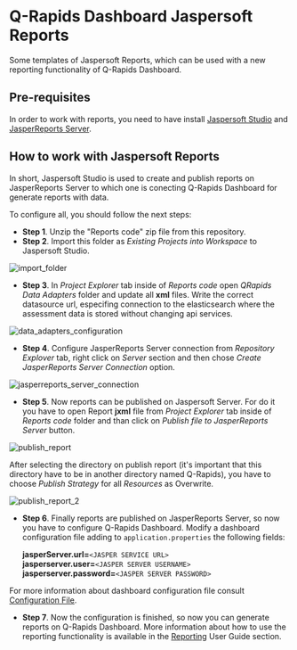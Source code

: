 # Q-Rapids Dashboard Jaspersoft Reports

Some templates of Jaspersoft Reports, which can be used with a new reporting functionality of Q-Rapids Dashboard.

## Pre-requisites

In order to work with reports, you need to have install [Jaspersoft Studio](https://community.jaspersoft.com/project/jaspersoft-studio/releases) and [JasperReports Server](https://community.jaspersoft.com/project/jasperreports-server/releases).

## How to work with Jaspersoft Reports

In short, Jaspersoft Studio is used to create and publish reports on JasperReports Server to which one is conecting Q-Rapids Dashboard for generate reports with data.

To configure all, you should follow the next steps:

* **Step 1**. Unzip the "Reports code" zip file from this repository.
* **Step 2**. Import this folder as _Existing Projects into Workspace_ to Jaspersoft Studio.

![import_folder](https://user-images.githubusercontent.com/48628943/85055516-f8c71580-b19d-11ea-8bf3-8e3e17991aa6.png)

* **Step 3**. In _Project Explorer_ tab inside of _Reports code_ open _QRapids Data Adapters_ folder and update all **xml** files. Write the correct datasource url, especifing connection to the elasticsearch where the assessment data is stored without changing api services.

![data_adapters_configuration](https://user-images.githubusercontent.com/48628943/85123298-4e480480-b228-11ea-980c-a3f1e47a0d01.png)

* **Step 4**. Configure JasperReports Server connection from _Repository Explover_ tab, right click on _Server_ section and then chose _Create JasperReports Server Connection_ option.

![jasperreports_server_connection](https://user-images.githubusercontent.com/48628943/85054833-f4e6c380-b19c-11ea-8c25-9eece1bdbf00.png)

* **Step 5**. Now reports can be published on Jaspersoft Server. For do it you have to open Report **jxml** file from _Project Explorer_ tab inside of _Reports code_ folder and than click on _Publish file to JasperReports Server_ button.

![publish_report](https://user-images.githubusercontent.com/48628943/85124931-04145280-b22b-11ea-978d-57d3c2e62e8a.png)

After selecting the directory on publish report (it's important that this directory have to be in another directory named Q-Rapids), you have to choose _Publish Strategy_  for all  _Resources_ as Overwrite.

![publish_report_2](https://user-images.githubusercontent.com/48628943/85058040-d3d4a180-b1a1-11ea-9a8c-efebc236ceb0.png)

* **Step 6**. Finally reports are published on JasperReports Server, so now you have to configure Q-Rapids Dashboard. Modify a dashboard configuration file adding to `application.properties` the following fields:

    **jasperServer.url=**`<JASPER SERVICE URL>` <br/>
    **jasperserver.user=**`<JASPER SERVER USERNAME>` <br/>
    **jasperserver.password=**`<JASPER SERVER PASSWORD>` <br/>

For more information about dashboard configuration file consult [Configuration File](https://github.com/q-rapids/qrapids-dashboard/wiki/Configuration-File).

* **Step 7**. Now the configuration is finished, so now you can generate reports on Q-Rapids Dashboard. 
More information about how to use the reporting functionality is available in the [Reporting](https://github.com/q-rapids/qrapids-dashboard/wiki/Reporting) User Guide section.
